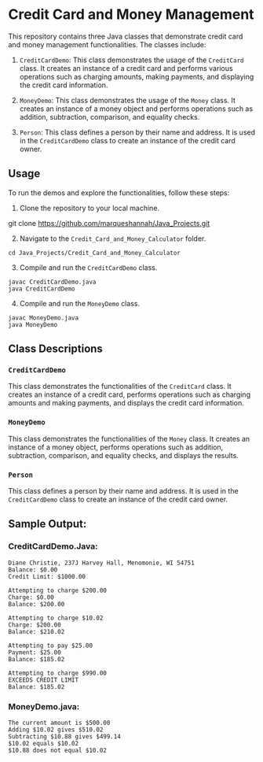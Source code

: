 # Credit Card and Money Management

This repository contains three Java classes that demonstrate credit card and money management functionalities. The classes include:

1. `CreditCardDemo`: This class demonstrates the usage of the `CreditCard` class. It creates an instance of a credit card and performs various operations such as charging amounts, making payments, and displaying the credit card information.

2. `MoneyDemo`: This class demonstrates the usage of the `Money` class. It creates an instance of a money object and performs operations such as addition, subtraction, comparison, and equality checks.

3. `Person`: This class defines a person by their name and address. It is used in the `CreditCardDemo` class to create an instance of the credit card owner.

## Usage

To run the demos and explore the functionalities, follow these steps:

1. Clone the repository to your local machine.

git clone https://github.com/marqueshannah/Java_Projects.git

2. Navigate to the `Credit_Card_and_Money_Calculator` folder.

```cd Java_Projects/Credit_Card_and_Money_Calculator```

3. Compile and run the `CreditCardDemo` class.

```
javac CreditCardDemo.java
java CreditCardDemo
````

4. Compile and run the `MoneyDemo` class.

```
javac MoneyDemo.java
java MoneyDemo
```

## Class Descriptions

### `CreditCardDemo`

This class demonstrates the functionalities of the `CreditCard` class. It creates an instance of a credit card, performs operations such as charging amounts and making payments, and displays the credit card information.

### `MoneyDemo`

This class demonstrates the functionalities of the `Money` class. It creates an instance of a money object, performs operations such as addition, subtraction, comparison, and equality checks, and displays the results.

### `Person`

This class defines a person by their name and address. It is used in the `CreditCardDemo` class to create an instance of the credit card owner.

## Sample Output:
### CreditCardDemo.Java:
```
Diane Christie, 237J Harvey Hall, Menomonie, WI 54751
Balance: $0.00
Credit Limit: $1000.00

Attempting to charge $200.00
Charge: $0.00
Balance: $200.00

Attempting to charge $10.02
Charge: $200.00
Balance: $210.02

Attempting to pay $25.00
Payment: $25.00
Balance: $185.02

Attempting to charge $990.00
EXCEEDS CREDIT LIMIT
Balance: $185.02
```
### MoneyDemo.java:

``` 
The current amount is $500.00
Adding $10.02 gives $510.02
Subtracting $10.88 gives $499.14
$10.02 equals $10.02
$10.88 does not equal $10.02
```


